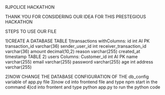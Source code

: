 RJPOLICE HACKATHON

THANK YOU FOR CONSIDERING OUR IDEA FOR THIS PRESTEGIOUS HACKATHON

STEPS TO USE OUR FILE 

1)CREATE A DATABASE 
TABLE 1)transactions withColumns:
id int AI PK 
transaction_id varchar(36) 
sender_user_id int 
receiver_transaction_id varchar(36) 
amount decimal(10,2) 
reason varchar(255) 
created_at timestamp
TABLE 2) users
Columns:
Customer_id int AI PK 
name varchar(255) 
email varchar(255) 
password varchar(255) 
age int 
address varchar(255)

2)NOW CHANGE THE DATABASE CONFIGURATION OF THE db_config variable of app.py file
3)now cd into frontend file and type npm start in the command 
4)cd into frontent and type python app.py to run the python code
